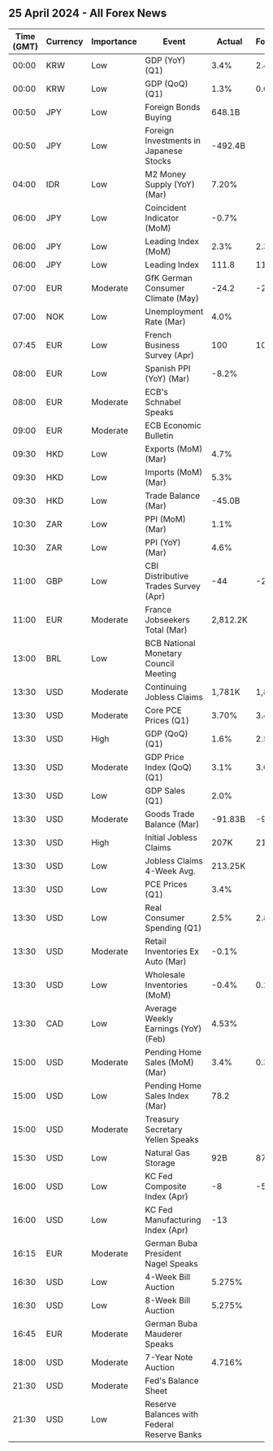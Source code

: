 ## 25 April 2024 - All Forex News

| Time (GMT) | Currency | Importance | Event | Actual | Forecast | Previous |
|------|----------|------------|-------|--------|----------|----------|
| 00:00 | KRW | Low | GDP (YoY) (Q1) | 3.4% | 2.4% | 2.2% |
| 00:00 | KRW | Low | GDP (QoQ) (Q1) | 1.3% | 0.6% | 0.6% |
| 00:50 | JPY | Low | Foreign Bonds Buying | 648.1B |  | -1,000.1B |
| 00:50 | JPY | Low | Foreign Investments in Japanese Stocks | -492.4B |  | 1,730.7B |
| 04:00 | IDR | Low | M2 Money Supply (YoY) (Mar) | 7.20% |  | 5.30% |
| 06:00 | JPY | Low | Coincident Indicator (MoM) | -0.7% |  | -1.2% |
| 06:00 | JPY | Low | Leading Index (MoM) | 2.3% | 2.3% | -0.4% |
| 06:00 | JPY | Low | Leading Index | 111.8 | 111.8 | 109.5 |
| 07:00 | EUR | Moderate | GfK German Consumer Climate (May) | -24.2 | -25.9 | -27.3 |
| 07:00 | NOK | Low | Unemployment Rate (Mar) | 4.0% |  | 3.4% |
| 07:45 | EUR | Low | French Business Survey (Apr) | 100 | 102 | 103 |
| 08:00 | EUR | Low | Spanish PPI (YoY) (Mar) | -8.2% |  | -8.5% |
| 08:00 | EUR | Moderate | ECB's Schnabel Speaks |  |  |  |
| 09:00 | EUR | Moderate | ECB Economic Bulletin |  |  |  |
| 09:30 | HKD | Low | Exports (MoM) (Mar) | 4.7% |  | -0.8% |
| 09:30 | HKD | Low | Imports (MoM) (Mar) | 5.3% |  | -1.8% |
| 09:30 | HKD | Low | Trade Balance (Mar) | -45.0B |  | -41.7B |
| 10:30 | ZAR | Low | PPI (MoM) (Mar) | 1.1% |  | 0.5% |
| 10:30 | ZAR | Low | PPI (YoY) (Mar) | 4.6% |  | 4.5% |
| 11:00 | GBP | Low | CBI Distributive Trades Survey (Apr) | -44 | -2 | 2 |
| 11:00 | EUR | Moderate | France Jobseekers Total (Mar) | 2,812.2K |  | 2,820.6K |
| 13:00 | BRL | Low | BCB National Monetary Council Meeting |  |  |  |
| 13:30 | USD | Moderate | Continuing Jobless Claims | 1,781K | 1,814K | 1,796K |
| 13:30 | USD | Moderate | Core PCE Prices (Q1) | 3.70% | 3.40% | 2.00% |
| 13:30 | USD | High | GDP (QoQ) (Q1) | 1.6% | 2.5% | 3.4% |
| 13:30 | USD | Moderate | GDP Price Index (QoQ) (Q1) | 3.1% | 3.0% | 1.7% |
| 13:30 | USD | Low | GDP Sales (Q1) | 2.0% |  | 3.9% |
| 13:30 | USD | Moderate | Goods Trade Balance (Mar) | -91.83B | -91.10B | -91.84B |
| 13:30 | USD | High | Initial Jobless Claims | 207K | 214K | 212K |
| 13:30 | USD | Low | Jobless Claims 4-Week Avg. | 213.25K |  | 214.50K |
| 13:30 | USD | Low | PCE Prices (Q1) | 3.4% |  | 1.8% |
| 13:30 | USD | Low | Real Consumer Spending (Q1) | 2.5% | 2.8% | 3.3% |
| 13:30 | USD | Moderate | Retail Inventories Ex Auto (Mar) | -0.1% |  | 0.3% |
| 13:30 | USD | Low | Wholesale Inventories (MoM) | -0.4% | 0.2% | 0.4% |
| 13:30 | CAD | Low | Average Weekly Earnings (YoY) (Feb) | 4.53% |  | 3.74% |
| 15:00 | USD | Moderate | Pending Home Sales (MoM) (Mar) | 3.4% | 0.3% | 1.6% |
| 15:00 | USD | Low | Pending Home Sales Index (Mar) | 78.2 |  | 75.6 |
| 15:00 | USD | Moderate | Treasury Secretary Yellen Speaks |  |  |  |
| 15:30 | USD | Low | Natural Gas Storage | 92B | 87B | 50B |
| 16:00 | USD | Low | KC Fed Composite Index (Apr) | -8 | -5 | -7 |
| 16:00 | USD | Low | KC Fed Manufacturing Index (Apr) | -13 |  | -9 |
| 16:15 | EUR | Moderate | German Buba President Nagel Speaks |  |  |  |
| 16:30 | USD | Low | 4-Week Bill Auction | 5.275% |  | 5.280% |
| 16:30 | USD | Low | 8-Week Bill Auction | 5.275% |  | 5.275% |
| 16:45 | EUR | Moderate | German Buba Mauderer Speaks |  |  |  |
| 18:00 | USD | Moderate | 7-Year Note Auction | 4.716% |  | 4.185% |
| 21:30 | USD | Moderate | Fed's Balance Sheet |  |  | 7,406B |
| 21:30 | USD | Low | Reserve Balances with Federal Reserve Banks |  |  | 3.330T |
